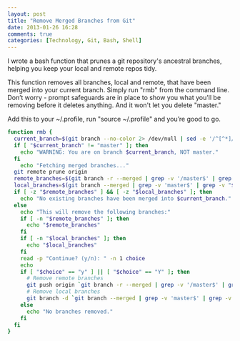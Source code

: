 ```yaml
---
layout: post
title: "Remove Merged Branches from Git"
date: 2013-01-26 16:28
comments: true
categories: [Technology, Git, Bash, Shell]
---
```


I wrote a bash function that prunes a git repository's ancestral branches, helping you keep your local and remote repos tidy.

This function removes all branches, local and remote, that have been merged into your current branch. Simply run "rmb" from the command line. Don’t worry - prompt safeguards are in place to show you what you'll be removing before it deletes anything. And it won't let you delete "master."

Add this to your ~/.profile, run "source ~/.profile" and you’re good to go.

``` bash
function rmb {
  current_branch=$(git branch --no-color 2> /dev/null | sed -e '/^[^*]/d' -e 's/* \(.*\)/\1/')
  if [ "$current_branch" != "master" ]; then
    echo "WARNING: You are on branch $current_branch, NOT master."
  fi
    echo "Fetching merged branches..."
  git remote prune origin
  remote_branches=$(git branch -r --merged | grep -v '/master$' | grep -v "/$current_branch$")
  local_branches=$(git branch --merged | grep -v 'master$' | grep -v "$current_branch$")
  if [ -z "$remote_branches" ] && [ -z "$local_branches" ]; then
    echo "No existing branches have been merged into $current_branch."
  else
    echo "This will remove the following branches:"
    if [ -n "$remote_branches" ]; then
      echo "$remote_branches"
    fi
    if [ -n "$local_branches" ]; then
      echo "$local_branches"
    fi
    read -p "Continue? (y/n): " -n 1 choice
    echo
    if [ "$choice" == "y" ] || [ "$choice" == "Y" ]; then
      # Remove remote branches
      git push origin `git branch -r --merged | grep -v '/master$' | grep -v "/$current_branch$" | sed 's/origin\//:/g' | tr -d '\n'`
      # Remove local branches
      git branch -d `git branch --merged | grep -v 'master$' | grep -v "$current_branch$" | sed 's/origin\///g' | tr -d '\n'`
    else
      echo "No branches removed."
    fi
  fi
}
```
